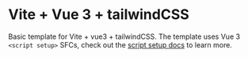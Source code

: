 # Vite + Vue 3 + tailwindCSS

Basic template for Vite + vue3 + tailwindCSS. The template uses Vue 3 `<script setup>` SFCs, check out the [script setup docs](https://v3.vuejs.org/api/sfc-script-setup.html#sfc-script-setup) to learn more.
